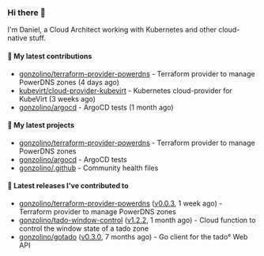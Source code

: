 ### Hi there 👋

I'm Daniel, a Cloud Architect working with Kubernetes and other cloud-native stuff.

#### 👷 My latest contributions

- [gonzolino/terraform-provider-powerdns](https://github.com/gonzolino/terraform-provider-powerdns) - Terraform provider to manage PowerDNS zones (4 days ago)
- [kubevirt/cloud-provider-kubevirt](https://github.com/kubevirt/cloud-provider-kubevirt) - Kubernetes cloud-provider for KubeVirt (3 weeks ago)
- [gonzolino/argocd](https://github.com/gonzolino/argocd) - ArgoCD tests (1 month ago)

#### 🌱 My latest projects

- [gonzolino/terraform-provider-powerdns](https://github.com/gonzolino/terraform-provider-powerdns) - Terraform provider to manage PowerDNS zones
- [gonzolino/argocd](https://github.com/gonzolino/argocd) - ArgoCD tests
- [gonzolino/.github](https://github.com/gonzolino/.github) - Community health files

#### 🔭 Latest releases I've contributed to

- [gonzolino/terraform-provider-powerdns](https://github.com/gonzolino/terraform-provider-powerdns) ([v0.0.3](https://github.com/gonzolino/terraform-provider-powerdns/releases/tag/v0.0.3), 1 week ago) - Terraform provider to manage PowerDNS zones
- [gonzolino/tado-window-control](https://github.com/gonzolino/tado-window-control) ([v1.2.2](https://github.com/gonzolino/tado-window-control/releases/tag/v1.2.2), 1 month ago) - Cloud function to control the window state of a tado zone
- [gonzolino/gotado](https://github.com/gonzolino/gotado) ([v0.3.0](https://github.com/gonzolino/gotado/releases/tag/v0.3.0), 7 months ago) - Go client for the tado° Web API

